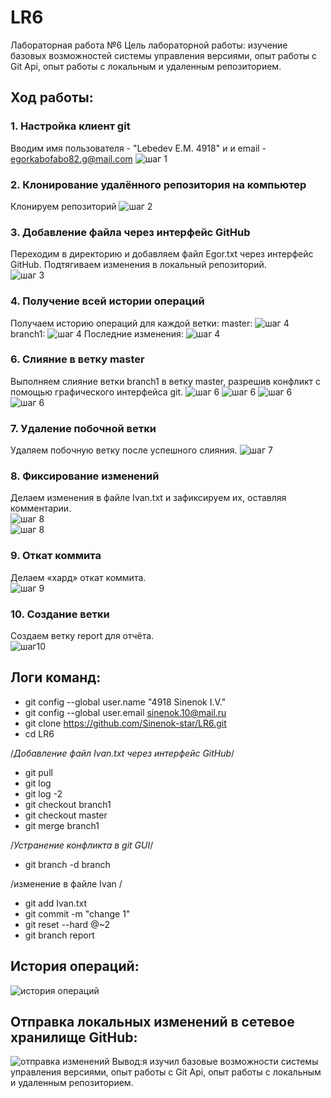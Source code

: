 # LR6
Лабораторная работа №6
Цель лабораторной работы: изучение базовых возможностей системы управления версиями, опыт работы с Git Api, опыт работы с локальным и удаленным репозиторием.  
## Ход работы:  
### 1. Настройка клиент git  
Вводим имя пользователя - "Lebedev E.M. 4918" и и email - egorkabofabo82.g@mail.com 
![шаг 1](https://github.com/eradecator292/LR6/blob/report/%D0%A1%D0%BA%D1%80%D0%B8%D0%BD%D1%88%D0%BE%D1%82%D1%8B/1.jpg)  
### 2. Клонирование удалённого репозитория на компьютер  
Клонируем репозиторий 
![шаг 2](https://github.com/eradecator292/LR6/blob/report/%D0%A1%D0%BA%D1%80%D0%B8%D0%BD%D1%88%D0%BE%D1%82%D1%8B/2.jpg)
### 3. Добавление файла через интерфейс GitHub  
Переходим в директорию и добавляем файл Egor.txt через интерфейс GitHub. Подтягиваем изменения в локальный репозиторий.  
![шаг 3](https://github.com/eradecator292/LR6/blob/report/%D0%A1%D0%BA%D1%80%D0%B8%D0%BD%D1%88%D0%BE%D1%82%D1%8B/3.jpg)
### 4. Получение всей истории операций  
Получаем историю операций для каждой ветки:
master:
![шаг 4](https://github.com/eradecator292/LR6/blob/report/%D0%A1%D0%BA%D1%80%D0%B8%D0%BD%D1%88%D0%BE%D1%82%D1%8B/4.jpg)
branch1:
![шаг 4](https://github.com/eradecator292/LR6/blob/report/%D0%A1%D0%BA%D1%80%D0%B8%D0%BD%D1%88%D0%BE%D1%82%D1%8B/5.jpg)
Последние изменения:
![шаг 4](https://github.com/eradecator292/LR6/blob/report/%D0%A1%D0%BA%D1%80%D0%B8%D0%BD%D1%88%D0%BE%D1%82%D1%8B/6.jpg)
### 6. Слияние в ветку master  
Выполняем слияние ветки branch1 в ветку master, разрешив конфликт c помощью графического интерфейса git.
![шаг 6](https://github.com/Sinenok-star/LR6/blob/report/%D0%A1%D0%BA%D1%80%D0%B8%D0%BD/7.jpg) 
![шаг 6](https://github.com/Sinenok-star/LR6/blob/report/%D0%A1%D0%BA%D1%80%D0%B8%D0%BD/8.jpg) 
![шаг 6](https://github.com/Sinenok-star/LR6/blob/report/%D0%A1%D0%BA%D1%80%D0%B8%D0%BD/9.jpg) 
![шаг 6](https://github.com/Sinenok-star/LR6/blob/report/%D0%A1%D0%BA%D1%80%D0%B8%D0%BD/10.jpg)
### 7. Удаление побочной ветки  
Удаляем побочную ветку после успешного слияния.
![шаг 7](https://github.com/Sinenok-star/LR6/blob/report/%D0%A1%D0%BA%D1%80%D0%B8%D0%BD/12.jpg) 
### 8. Фиксирование изменений  
Делаем изменения в файле Ivan.txt и зафиксируем их, оставляя комментарии.  
![шаг 8](https://github.com/Sinenok-star/LR6/blob/report/%D0%A1%D0%BA%D1%80%D0%B8%D0%BD/14.jpg)  
![шаг 8](https://github.com/Sinenok-star/LR6/blob/report/%D0%A1%D0%BA%D1%80%D0%B8%D0%BD/13.jpg) 
### 9. Откат коммита  
Делаем «хард» откат коммита.  
![шаг 9](https://github.com/Sinenok-star/LR6/blob/report/%D0%A1%D0%BA%D1%80%D0%B8%D0%BD/15.jpg)  
### 10. Создание ветки  
Создаем ветку report для отчёта.   
![шаг10](https://github.com/Sinenok-star/LR6/blob/report/%D0%A1%D0%BA%D1%80%D0%B8%D0%BD/16.jpg )


## Логи команд:  
*  git config --global user.name "4918 Sinenok I.V."
* git config --global user.email sinenok.10@mail.ru
* git clone https://github.com/Sinenok-star/LR6.git
* cd LR6   
  
  
/*Добавление файл Ivan.txt через интерфейс GitHub*/
  
* git pull  
* git log  
* git log -2  
* git checkout branch1  
* git checkout master  
* git merge branch1  
  
/*Устранение конфликта в git GUI*/
    
* git branch -d branch   
    
 /изменение в файле Ivan /   
   
* git add Ivan.txt  
* git commit -m "change 1"  
* git reset --hard @~2  
* git branch report
## История операций:  
![история операций](https://github.com/Sinenok-star/LR6/blob/report/%D0%A1%D0%BA%D1%80%D0%B8%D0%BD/17.jpg)  
## Отправка локальных изменений в сетевое хранилище GitHub:  
![отправка изменений](https://github.com/Sinenok-star/LR6/blob/report/%D0%A1%D0%BA%D1%80%D0%B8%D0%BD/18.jpg)
Вывод:я изучил базовые возможности системы управления версиями, опыт работы с Git Api, опыт работы с локальным и удаленным репозиторием.  
